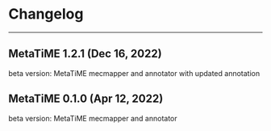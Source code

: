 # Changelog
*********************************
## MetaTiME 1.2.1 (Dec 16, 2022)
beta version: MetaTiME mecmapper and annotator with updated annotation
## MetaTiME 0.1.0 (Apr 12, 2022)
beta version: MetaTiME mecmapper and annotator

